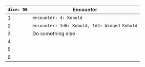 | **`dice: D6`** | **Encounter**                                |
| -------------- | -------------------------------------------- |
| 1              | `encounter: 4: Kobold`                       |
| 2              | `encounter: 1d6: Kobold, 1d4: Winged Kobold` |
| 3              | Do something else                            |
| 4              |                                              | 
| 5              |                                              |
| 6              |                                              |
